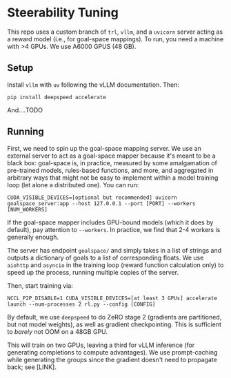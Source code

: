 # Steerability Tuning

This repo uses a custom branch of `trl`, `vllm`, and a `uvicorn` server acting as a reward model (i.e., for goal-space mappings). To run, you need a machine with >4 GPUs. We use A6000 GPUS (48 GB).

## Setup

Install `vllm` with `uv` following the vLLM documentation. Then:
```
pip install deepspeed accelerate 
```

And....TODO

## Running

First, we need to spin up the goal-space mapping server. We use an external server to act as a goal-space mapper because it's meant to be a black box: goal-space is, in practice, measured by some amalgamation of pre-trained models, rules-based functions, and more, and aggregated in arbitrary ways that might not be easy to implement within a model training loop (let alone a distributed one). You can run:
```
CUDA_VISIBLE_DEVICES=[optional but recommended] uvicorn goalspace_server:app --host 127.0.0.1 --port [PORT] --workers [NUM_WORKERS]
```

If the goal-space mapper includes GPU-bound models (which it does by default), pay attention to `--workers`. In practice, we find that 2-4 workers is generally enough.

The server has endpoint `goalspace/` and simply takes in a list of strings and outputs a dictionary of goals to a list of corresponding floats. We use `aiohttp` and `asyncio` in the training loop (reward function calculation only) to speed up the process, running multiple copies of the server.

Then, start training via:
```
NCCL_P2P_DISABLE=1 CUDA_VISIBLE_DEVICES=[at least 3 GPUs] accelerate launch --num-processes 2 rl.py --config [CONFIG]
```
By default, we use `deepspeed` to do ZeRO stage 2 (gradients are partitioned, but not model weights), as well as gradient checkpointing. This is sufficient to *barely* not OOM on a 48GB GPU.

This will train on two GPUs, leaving a third for vLLM inference (for generating completions to compute advantages). We use prompt-caching while generating the groups since the gradient doesn't need to propagate back; see [LINK].